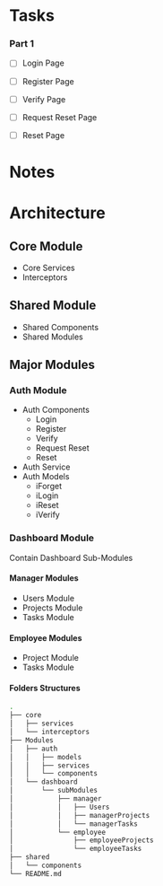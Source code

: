 # Tasks

### Part 1
- [ ] Login Page
- [ ] Register Page
- [ ] Verify Page
- [ ] Request Reset Page
- [ ] Reset Page


# Notes






# Architecture

## Core Module
- Core Services
- Interceptors

## Shared Module
- Shared Components
- Shared Modules

## Major Modules

### Auth Module
- Auth Components
    - Login
    - Register
    - Verify
    - Request Reset
    - Reset
- Auth Service
- Auth Models
    - iForget
    - iLogin
    - iReset
    - iVerify

### Dashboard Module

Contain Dashboard Sub-Modules

#### Manager Modules
- Users Module
- Projects Module
- Tasks Module

#### Employee Modules
- Project Module
- Tasks Module


#### Folders Structures

```bash
.
├── core
│   ├── services
│   └── interceptors
├── Modules
│   ├── auth
│   │   ├── models
│   │   ├── services
│   │   └── components
│   └── dashboard
│       └── subModules
│           ├── manager
│           │   ├── Users
│           │   ├── managerProjects
│           │   └── managerTasks
│           └── employee
│               ├── employeeProjects
│               └── employeeTasks
├── shared
│   └── components
└── README.md
```